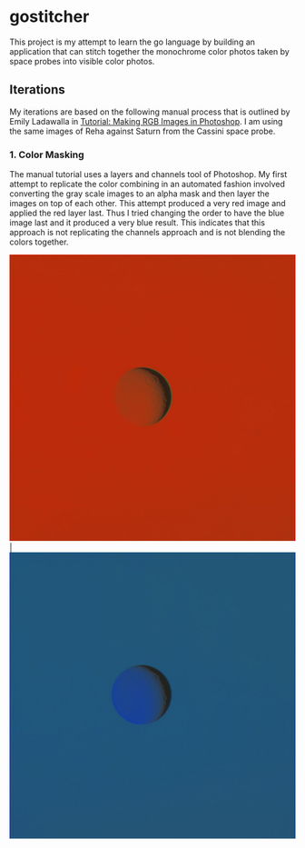# gostitcher

This project is my attempt to learn the go language by building an application that can stitch together the monochrome color photos taken by space probes into visible color photos.

## Iterations

My iterations are based on the following manual process that is outlined by Emily Ladawalla in [Tutorial: Making RGB Images in Photoshop](http://www.planetary.org/explore/space-topics/space-imaging/tutorial_rgb_ps.html). I am using the same images of Reha against Saturn from the Cassini space probe.

### 1. Color Masking

The manual tutorial uses a layers and channels tool of Photoshop. My first attempt to replicate the color combining in an automated fashion involved converting the gray scale images to an alpha mask and then layer the images on top of each other. This attempt produced a very red image and applied the red layer last. Thus I tried changing the order to have the blue image last and it produced a very blue result. This indicates that this approach is not replicating the channels approach and is not blending the colors together.

![Red Heavy Image](images/rhea/output_v1_alpha.jpg)|![Blue Heavy Image](images/rhea/output_v1_beta.jpg)
